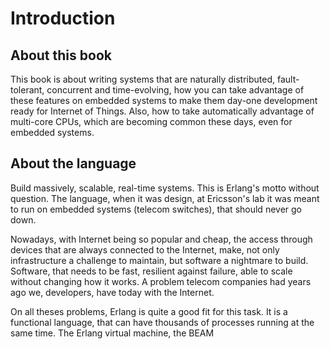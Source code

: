 # Introduction

## About this book

This book is about writing systems that are naturally distributed, fault-tolerant,
concurrent and time-evolving, how you can take advantage of these features on
embedded systems to make them day-one development ready for Internet of Things.
Also, how to take automatically advantage of multi-core CPUs, which are becoming
common these days, even for embedded systems.

## About the language

Build massively, scalable, real-time systems. This is Erlang's motto without
question. The language, when it was design, at Ericsson's lab it was meant to
run on embedded systems (telecom switches), that should never go down.

Nowadays, with Internet being so popular and cheap, the access through devices
that are always connected to the Internet, make, not only infrastructure a
challenge to maintain, but software a nightmare to build. Software, that needs
to be fast, resilient against failure, able to scale without changing how it
works. A problem telecom companies had years ago we, developers, have today with
the Internet.

On all theses problems, Erlang is quite a good fit for this task. It is a
functional language, that can have thousands of processes running at the same
time. The Erlang virtual machine, the BEAM
